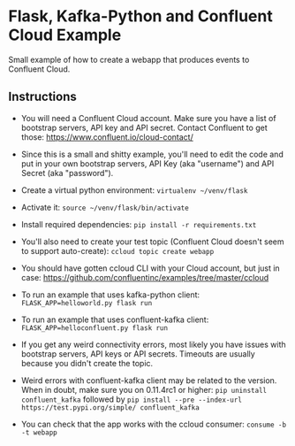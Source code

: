 # Flask, Kafka-Python and Confluent Cloud Example

Small example of how to create a webapp that produces events to Confluent Cloud.

## Instructions

* You will need a Confluent Cloud account. Make sure you have a list of bootstrap servers, API key and API secret. Contact Confluent to get those: https://www.confluent.io/cloud-contact/

* Since this is a small and shitty example, you'll need to edit the code and put in your own bootstrap servers, API Key (aka "username") and API Secret (aka "password").

* Create a virtual python environment: `virtualenv ~/venv/flask`

* Activate it: `source ~/venv/flask/bin/activate`

* Install required dependencies: `pip install -r requirements.txt`

* You'll also need to create your test topic (Confluent Cloud doesn't seem to support auto-create): `ccloud topic create webapp`

* You should have gotten ccloud CLI with your Cloud account, but just in case: https://github.com/confluentinc/examples/tree/master/ccloud

* To run an example that uses kafka-python client: `FLASK_APP=helloworld.py flask run`

* To run an example that uses confluent-kafka client: `FLASK_APP=helloconfluent.py flask run`

* If you get any weird connectivity errors, most likely you have issues with bootstrap servers, API keys or API secrets. Timeouts are usually because you didn't create the topic.

* Weird errors with confluent-kafka client may be related to the version. When in doubt, make sure you on 0.11.4rc1 or higher: `pip uninstall confluent_kafka` followed by `pip install --pre --index-url https://test.pypi.org/simple/ confluent_kafka`

* You can check that the app works with the ccloud consumer: `consume -b -t webapp`
